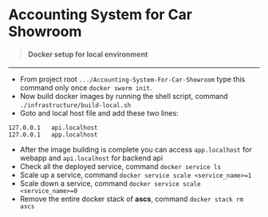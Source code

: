 # Accounting System for Car Showroom

> #### Docker setup for local environment
---
- From project root `.../Accounting-System-For-Car-Showroom` type this command only once `docker swarm init`.
- Now build docker images by running the shell script, command `./infrastructure/build-local.sh`
- Goto and local host file and add these two lines: 
```
127.0.0.1   api.localhost
127.0.0.1   app.localhost
```
- After the image building is complete you can access `app.localhost` for webapp and `api.localhost` for backend api
- Check all the deployed service, command `docker service ls`
- Scale up a service, command `docker service scale <service_name>=1`
- Scale down a service, command `docker service scale <service_name>=0`
- Remove the entire docker stack of **ascs**, command `docker stack rm ascs`
